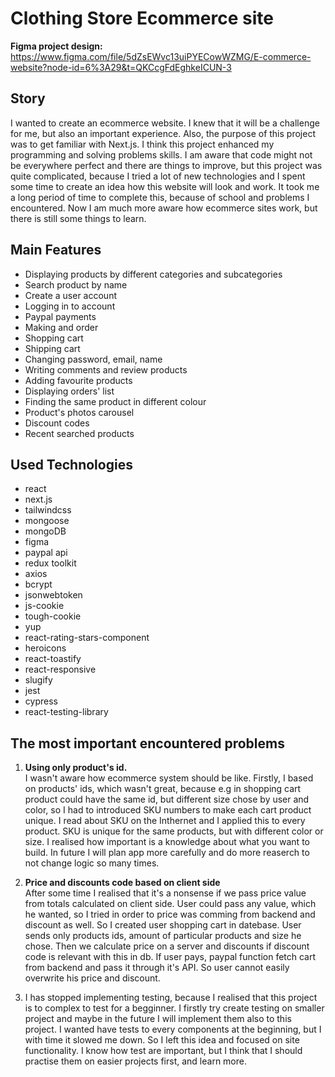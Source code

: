 # Clothing Store Ecommerce site
**Figma project design:**
https://www.figma.com/file/5dZsEWvc13uiPYECowWZMG/E-commerce-website?node-id=6%3A29&t=QKCcgFdEghkeICUN-3

## Story
I wanted to create an ecommerce website. I knew that it will be a challenge for me, but also an important experience.
Also, the purpose of this project was to get familiar with Next.js. I think this project enhanced my programming and solving problems skills.
I am aware that code might not be everywhere perfect and there are things to improve, but this project was quite complicated, because I tried a lot of new technologies and I spent some time to create an idea how this website will look and work. It took me a long period of time to complete this, because of school and problems I encountered. Now I am much more aware how ecommerce sites work, but there is still some things to learn.

## Main Features
- Displaying products by different categories and subcategories
- Search product by name
- Create a user account
- Logging in to account
- Paypal payments
- Making and order
- Shopping cart
- Shipping cart
- Changing password, email, name
- Writing comments and review products
- Adding favourite products
- Displaying orders' list
- Finding the same product in different colour
- Product's photos carousel
- Discount codes
- Recent searched products


## Used Technologies
- react
- next.js
- tailwindcss
- mongoose
- mongoDB
- figma
- paypal api
- redux toolkit
- axios
- bcrypt
- jsonwebtoken
- js-cookie
- tough-cookie
- yup
- react-rating-stars-component
- heroicons
- react-toastify
- react-responsive
- slugify
- jest
- cypress
- react-testing-library

## The most important encountered problems 
1. **Using only product's id.**\
I wasn't aware how ecommerce system should be like. Firstly, I based on products' ids, which wasn't great, because e.g in shopping cart product could have the same id, but different size chose by user and color, so I had to introduced SKU numbers to make each cart product unique. I read about SKU on the Inthernet and I applied this to every product. SKU is unique for the same products, but with different color or size. I realised how important is a knowledge about what you want to build. In future I will plan app more carefully and do more reaserch to not change logic so many times. 

2. **Price and discounts code based on client side**\
After some time I realised that it's a nonsense if we pass price value from totals calculated on client side. User could pass any value, which he wanted, so I tried in order to price was comming from backend and discount as well. So I created user shopping cart in datebase. User sends only products ids, amount of particular products and size he chose. Then we calculate price on a server and discounts if discount code is relevant with this in db. If user pays, paypal function fetch cart from backend and pass it through it's API. So user cannot easily overwrite his price and discount.

3. I has stopped implementing testing, because I realised that this project is to complex to test for a begginner. I firstly try create testing on smaller project and maybe in the future I will implement them also to this project. I wanted have tests to every components at the beginning, but I with time it slowed me down. So I left this idea and focused on site functionality. I know how test are important, but I think that I should practise them on easier projects first, and learn more.

